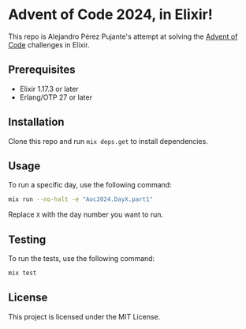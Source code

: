 # Advent of Code 2024, in Elixir!

This repo is Alejandro Pérez Pujante's attempt at solving the [Advent of Code](https://adventofcode.com) challenges in Elixir.

## Prerequisites

- Elixir 1.17.3 or later
- Erlang/OTP 27 or later

## Installation

Clone this repo and run `mix deps.get` to install dependencies.

## Usage

To run a specific day, use the following command:

```bash
mix run --no-halt -e "Aoc2024.DayX.part1"
```

Replace `X` with the day number you want to run.

## Testing

To run the tests, use the following command:

```bash
mix test
```

## License

This project is licensed under the MIT License.
